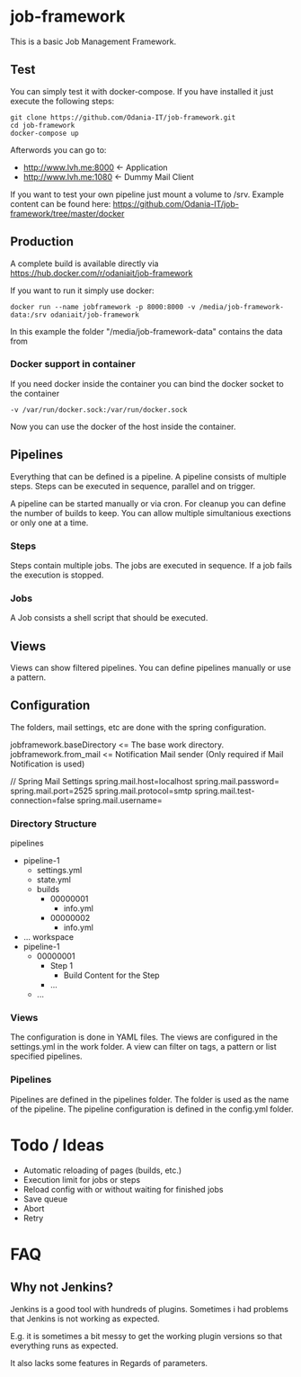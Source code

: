 # job-framework

This is a basic Job Management Framework.

## Test

You can simply test it with docker-compose.
If you have installed it just execute the following steps:
 
 ```
 git clone https://github.com/Odania-IT/job-framework.git
 cd job-framework
 docker-compose up
 ```
 
 Afterwords you can go to:
 - http://www.lvh.me:8000 <- Application
 - http://www.lvh.me:1080 <- Dummy Mail Client
 
 If you want to test your own pipeline just mount a volume to /srv.
 Example content can be found here: 
 https://github.com/Odania-IT/job-framework/tree/master/docker

## Production

A complete build is available directly via https://hub.docker.com/r/odaniait/job-framework

If you want to run it simply use docker:

```
docker run --name jobframework -p 8000:8000 -v /media/job-framework-data:/srv odaniait/job-framework
```

In this example the folder "/media/job-framework-data" contains
the data from 

### Docker support in container

If you need docker inside the container you can bind the
docker socket to the container

```
-v /var/run/docker.sock:/var/run/docker.sock
```

Now you can use the docker of the host inside the container.

## Pipelines

Everything that can be defined is a pipeline. A pipeline consists of multiple steps.
Steps can be executed in sequence, parallel and on trigger.

A pipeline can be started manually or via cron. For cleanup you can define the number of builds to keep.
You can allow multiple simultanious exections or only one at a time.

### Steps

Steps contain multiple jobs. The jobs are executed in sequence. If a job fails the execution is stopped.

### Jobs

A Job consists a shell script that should be executed.

## Views

Views can show filtered pipelines. You can define pipelines manually or use a pattern.

## Configuration

The folders, mail settings, etc are done with the spring configuration. 

jobframework.baseDirectory <= The base work directory.
jobframework.from_mail <= Notification Mail sender (Only required if Mail Notification is used)

// Spring Mail Settings
spring.mail.host=localhost
spring.mail.password=
spring.mail.port=2525
spring.mail.protocol=smtp
spring.mail.test-connection=false
spring.mail.username=

### Directory Structure

pipelines
  - pipeline-1
    - settings.yml
    - state.yml
    - builds
      - 00000001
        - info.yml
      - 00000002
        - info.yml
  - ...
workspace
  - pipeline-1
    - 00000001
      - Step 1
        - Build Content for the Step
      - ...
    - ...

### Views

The configuration is done in YAML files. The views are configured in the settings.yml in the work folder.
A view can filter on tags, a pattern or list specified pipelines.

### Pipelines

Pipelines are defined in the pipelines folder. The folder is used as the name of the pipeline.
The pipeline configuration is defined in the config.yml folder.

# Todo / Ideas

- Automatic reloading of pages (builds, etc.)
- Execution limit for jobs or steps
- Reload config with or without waiting for finished jobs
- Save queue
- Abort
- Retry

# FAQ

## Why not Jenkins?

Jenkins is a good tool with hundreds of plugins. Sometimes i had problems that Jenkins is not working as expected.

E.g. it is sometimes a bit messy to get the working plugin versions so that everything runs as expected.

It also lacks some features in Regards of parameters.
